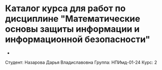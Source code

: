 # Каталог курса для работ по дисциплине "Математические основы защиты информации и информационной безопасности"
-
Студент: Назарова Дарья Владиславовна Группа: НПИмд-01-24 Курс: 2
